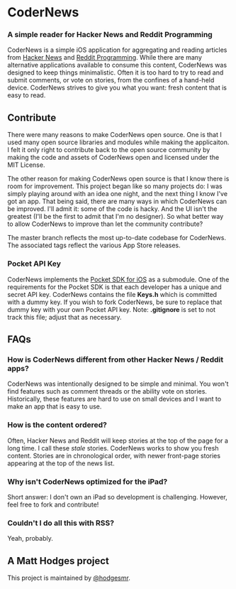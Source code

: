 # CoderNews
### A simple reader for Hacker News and Reddit Programming

CoderNews is a simple iOS application for aggregating and reading articles from [Hacker News](http://news.ycombinator.com) and [Reddit Programming](http://reddit.com/r/programming). While there are many alternative applications available to consume this content, CoderNews was designed to keep things minimalistic. Often it is too hard to try to read and submit comments, or vote on stories, from the confines of a hand-held device. CoderNews strives to give you what you want: fresh content that is easy to read.

## Contribute

There were many reasons to make CoderNews open source. One is that I used many open source libraries and modules while making the applicaiton. I felt it only right to contribute back to the open source community by making the code and assets of CoderNews open and licensed under the MIT License.

The other reason for making CoderNews open source is that I know there is room for improvement. This project began like so many projects do: I was simply playing around with an idea one night, and the next thing I know I've got an app. That being said, there are many ways in which CoderNews can be improved. I'll admit it: some of the code is hacky. And the UI isn't the greatest (I'll be the first to admit that I'm no designer). So what better way to allow CoderNews to improve than let the community contribute?

The master branch reflects the most up-to-date codebase for CoderNews. The associated tags reflect the various App Store releases.

### Pocket API Key

CoderNews implements the [Pocket SDK for iOS](https://github.com/Pocket/Pocket-ObjC-SDK) as a submodule. One of the requirements for the Pocket SDK is that each developer has a unique and secret API key. CoderNews contains the file **Keys.h** which is committed with a dummy key. If you wish to fork CoderNews, be sure to replace that dummy key with your own Pocket API key. Note: **.gitignore** is set to not track this file; adjust that as necessary.

## FAQs

### How is CoderNews different from other Hacker News / Reddit apps?

CoderNews was intentionally designed to be simple and minimal. You won't find features such as comment threads or the ability vote on stories. Historically, these features are hard to use on small devices and I want to make an app that is easy to use.

### How is the content ordered?

Often, Hacker News and Reddit will keep stories at the top of the page for a long time. I call these *stale* stories. CoderNews works to show you fresh content. Stories are in chronological order, with newer front-page stories appearing at the top of the news list.

### Why isn't CoderNews optimized for the iPad?

Short answer: I don't own an iPad so development is challenging. However, feel free to fork and contribute!

### Couldn't I do all this with RSS?

Yeah, probably.

## A Matt Hodges project

This project is maintained by [@hodgesmr](http://twitter.com/hodgesmr).
